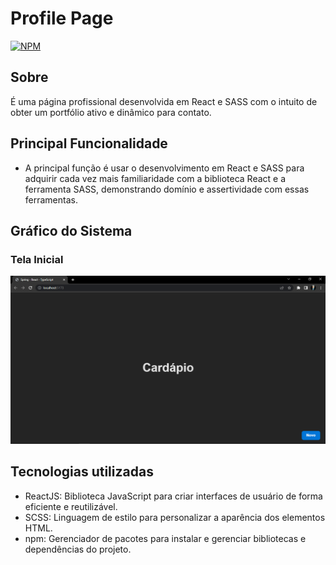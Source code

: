 # Profile Page
[![NPM](https://img.shields.io/npm/l/react)](https://github.com/DevPauloS/React-Spring/blob/main/LICENSE)


## Sobre
É uma página profissional desenvolvida em React e SASS com o intuito de obter um portfólio ativo e dinâmico para contato.

## Principal Funcionalidade
- A principal função é usar o desenvolvimento em React e SASS para adquirir cada vez mais familiaridade com a biblioteca React e a ferramenta SASS, demonstrando domínio e assertividade com essas ferramentas.

## Gráfico do Sistema
### Tela Inicial
![Tela Inicial](https://raw.githubusercontent.com/DevPauloS/assets/main/spring-react-prints/tela-sem-api.png)





## Tecnologias utilizadas
- ReactJS: Biblioteca JavaScript para criar interfaces de usuário de forma eficiente e reutilizável.
- SCSS: Linguagem de estilo para personalizar a aparência dos elementos HTML.
- npm: Gerenciador de pacotes para instalar e gerenciar bibliotecas e dependências do projeto.
